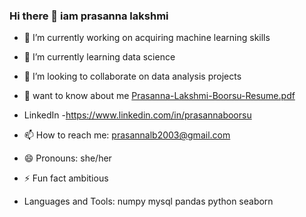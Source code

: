 ### Hi there 👋 iam prasanna lakshmi

- 🔭 I’m currently working on  acquiring machine learning skills
- 🌱 I’m currently learning data science
- 👯 I’m looking to collaborate on data analysis projects

- 💬 want to know about me [Prasanna-Lakshmi-Boorsu-Resume.pdf](https://github.com/prasannaboorsu/prasannaboorsu/files/14150194/Prasanna-Lakshmi-Boorsu-Resume.pdf)
- LinkedIn -https://www.linkedin.com/in/prasannaboorsu
- 📫 How to reach me: prasannalb2003@gmail.com
- 😄 Pronouns: she/her
- ⚡ Fun fact ambitious
-  Languages and Tools: numpy mysql pandas python seaborn

